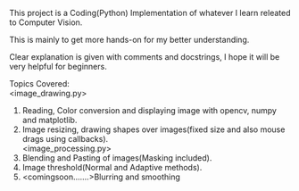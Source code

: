 This project is a Coding(Python) Implementation of whatever I learn releated to Computer Vision.

This is mainly to get more hands-on for my better understanding.

Clear explanation is given with comments and docstrings, I hope it will be very helpful for beginners.

Topics Covered:<br />
<image_drawing.py>
1. Reading, Color conversion and displaying image with opencv, numpy and matplotlib.
2. Image resizing, drawing shapes over images(fixed size and also mouse drags using callbacks).<br />
<image_processing.py>
3. Blending and Pasting of images(Masking included).
4. Image threshold(Normal and Adaptive methods).
5. <comingsoon.......>Blurring and smoothing
